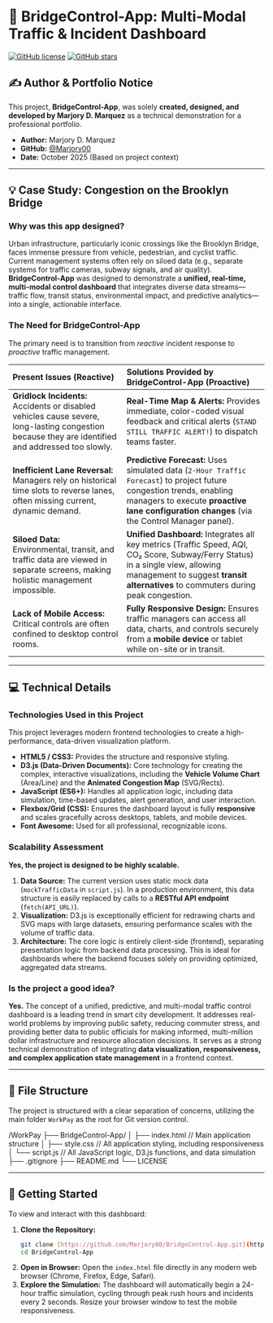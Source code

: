 
# 🌉 BridgeControl-App: Multi-Modal Traffic & Incident Dashboard

[![GitHub license](https://img.shields.io/badge/license-MIT-blue.svg)](LICENSE)
[![GitHub stars](https://img.shields.io/github/stars/Marjory00/BridgeControl-App?style=social)](https://github.com/Marjory00/BridgeControl-App)

## ✍️ Author & Portfolio Notice

This project, **BridgeControl-App**, was solely **created, designed, and developed by Marjory D. Marquez** as a technical demonstration for a professional portfolio.

* **Author:** Marjory D. Marquez
* **GitHub:** [@Marjory00](https://github.com/Marjory00)
* **Date:** October 2025 (Based on project context)

---

## 💡 Case Study: Congestion on the Brooklyn Bridge

### Why was this app designed?

Urban infrastructure, particularly iconic crossings like the Brooklyn Bridge, faces immense pressure from vehicle, pedestrian, and cyclist traffic. Current management systems often rely on siloed data (e.g., separate systems for traffic cameras, subway signals, and air quality). **BridgeControl-App** was designed to demonstrate a **unified, real-time, multi-modal control dashboard** that integrates diverse data streams—traffic flow, transit status, environmental impact, and predictive analytics—into a single, actionable interface.

### The Need for BridgeControl-App

The primary need is to transition from *reactive* incident response to *proactive* traffic management.

| Present Issues (Reactive) | Solutions Provided by BridgeControl-App (Proactive) |
| :--- | :--- |
| **Gridlock Incidents:** Accidents or disabled vehicles cause severe, long-lasting congestion because they are identified and addressed too slowly. | **Real-Time Map & Alerts:** Provides immediate, color-coded visual feedback and critical alerts (`STAND STILL TRAFFIC ALERT!`) to dispatch teams faster. |
| **Inefficient Lane Reversal:** Managers rely on historical time slots to reverse lanes, often missing current, dynamic demand. | **Predictive Forecast:** Uses simulated data (`2-Hour Traffic Forecast`) to project future congestion trends, enabling managers to execute **proactive lane configuration changes** (via the Control Manager panel). |
| **Siloed Data:** Environmental, transit, and traffic data are viewed in separate screens, making holistic management impossible. | **Unified Dashboard:** Integrates all key metrics (Traffic Speed, AQI, CO₂ Score, Subway/Ferry Status) in a single view, allowing management to suggest **transit alternatives** to commuters during peak congestion. |
| **Lack of Mobile Access:** Critical controls are often confined to desktop control rooms. | **Fully Responsive Design:** Ensures traffic managers can access all data, charts, and controls securely from a **mobile device** or tablet while on-site or in transit. |

---

## 💻 Technical Details

### Technologies Used in this Project

This project leverages modern frontend technologies to create a high-performance, data-driven visualization platform.

* **HTML5 / CSS3:** Provides the structure and responsive styling.
* **D3.js (Data-Driven Documents):** Core technology for creating the complex, interactive visualizations, including the **Vehicle Volume Chart** (Area/Line) and the **Animated Congestion Map** (SVG/Rects).
* **JavaScript (ES6+):** Handles all application logic, including data simulation, time-based updates, alert generation, and user interaction.
* **Flexbox/Grid (CSS):** Ensures the dashboard layout is fully **responsive** and scales gracefully across desktops, tablets, and mobile devices.
* **Font Awesome:** Used for all professional, recognizable icons.

### Scalability Assessment

**Yes, the project is designed to be highly scalable.**

1.  **Data Source:** The current version uses static mock data (`mockTrafficData` in `script.js`). In a production environment, this data structure is easily replaced by calls to a **RESTful API endpoint** (`fetch(API_URL)`).
2.  **Visualization:** D3.js is exceptionally efficient for redrawing charts and SVG maps with large datasets, ensuring performance scales with the volume of traffic data.
3.  **Architecture:** The core logic is entirely client-side (frontend), separating presentation logic from backend data processing. This is ideal for dashboards where the backend focuses solely on providing optimized, aggregated data streams.

### Is the project a good idea?

**Yes.** The concept of a unified, predictive, and multi-modal traffic control dashboard is a leading trend in smart city development. It addresses real-world problems by improving public safety, reducing commuter stress, and providing better data to public officials for making informed, multi-million dollar infrastructure and resource allocation decisions. It serves as a strong technical demonstration of integrating **data visualization, responsiveness, and complex application state management** in a frontend context.

---

## 📁 File Structure

The project is structured with a clear separation of concerns, utilizing the main folder `WorkPay` as the root for Git version control.

/WorkPay ├── BridgeControl-App/ │ ├── index.html // Main application structure │ ├── style.css // All application styling, including responsiveness │ └── script.js // All JavaScript logic, D3.js functions, and data simulation ├── .gitignore ├── README.md └── LICENSE

---

## 🚀 Getting Started

To view and interact with this dashboard:

1.  **Clone the Repository:**
    ```bash
    git clone [https://github.com/Marjory00/BridgeControl-App.git](https://github.com/Marjory00/BridgeControl-App.git)
    cd BridgeControl-App
    ```
2.  **Open in Browser:** Open the `index.html` file directly in any modern web browser (Chrome, Firefox, Edge, Safari).
3.  **Explore the Simulation:** The dashboard will automatically begin a 24-hour traffic simulation, cycling through peak rush hours and incidents every 2 seconds. Resize your browser window to test the mobile responsiveness.

